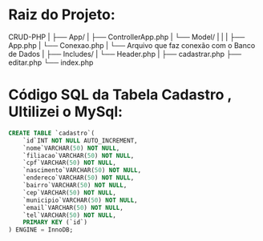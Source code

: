 # Raiz do Projeto:
CRUD-PHP
|
├── App/
|    ├── ControllerApp.php
|    └── Model/
|          |
|          ├── App.php
|          └── Conexao.php
|                  └── Arquivo que faz conexão com o Banco de Dados
|
├── Includes/
|    └── Header.php
|
├── cadastrar.php 
├── editar.php
└── index.php

# Código SQL da Tabela Cadastro , Ultilizei o MySql:
```sql
CREATE TABLE `cadastro`(
    `id`INT NOT NULL AUTO_INCREMENT,
    `nome`VARCHAR(50) NOT NULL,
    `filiacao`VARCHAR(50) NOT NULL,
    `cpf`VARCHAR(50) NOT NULL,
    `nascimento`VARCHAR(50) NOT NULL,
    `endereco`VARCHAR(50) NOT NULL,
    `bairro`VARCHAR(50) NOT NULL,
    `cep`VARCHAR(50) NOT NULL,
    `municipio`VARCHAR(50) NOT NULL,
    `email`VARCHAR(50) NOT NULL,
    `tel`VARCHAR(50) NOT NULL,
    PRIMARY KEY (`id`)
) ENGINE = InnoDB;
```